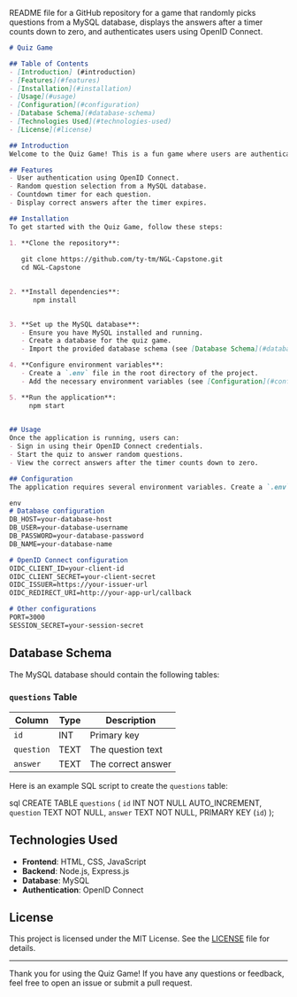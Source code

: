 README file for a GitHub repository for a game that randomly picks questions from a MySQL database, displays the answers after a timer counts down to zero, and authenticates users using OpenID Connect.
```markdown
# Quiz Game

## Table of Contents
- [Introduction] (#introduction)
- [Features](#features)
- [Installation](#installation)
- [Usage](#usage)
- [Configuration](#configuration)
- [Database Schema](#database-schema)
- [Technologies Used](#technologies-used)
- [License](#license)

## Introduction
Welcome to the Quiz Game! This is a fun game where users are authenticated via OpenID Connect,then presented with questions randomly selected from a question bank stored in a MySQL database, and shown the answers after a timer counts down to zero. 

## Features
- User authentication using OpenID Connect.
- Random question selection from a MySQL database.
- Countdown timer for each question.
- Display correct answers after the timer expires.

## Installation
To get started with the Quiz Game, follow these steps:

1. **Clone the repository**:
   
   git clone https://github.com/ty-tm/NGL-Capstone.git
   cd NGL-Capstone
   

2. **Install dependencies**:
      npm install
   

3. **Set up the MySQL database**:
   - Ensure you have MySQL installed and running.
   - Create a database for the quiz game.
   - Import the provided database schema (see [Database Schema](#database-schema)).

4. **Configure environment variables**:
   - Create a `.env` file in the root directory of the project.
   - Add the necessary environment variables (see [Configuration](#configuration)).

5. **Run the application**:
     npm start
  

## Usage
Once the application is running, users can:
- Sign in using their OpenID Connect credentials.
- Start the quiz to answer random questions.
- View the correct answers after the timer counts down to zero.

## Configuration
The application requires several environment variables. Create a `.env` file in the root directory with the following content:

env
# Database configuration
DB_HOST=your-database-host
DB_USER=your-database-username
DB_PASSWORD=your-database-password
DB_NAME=your-database-name

# OpenID Connect configuration
OIDC_CLIENT_ID=your-client-id
OIDC_CLIENT_SECRET=your-client-secret
OIDC_ISSUER=https://your-issuer-url
OIDC_REDIRECT_URI=http://your-app-url/callback

# Other configurations
PORT=3000
SESSION_SECRET=your-session-secret
```

## Database Schema
The MySQL database should contain the following tables:

### `questions` Table
| Column      | Type        | Description                  |
|-------------|-------------|------------------------------|
| `id`        | INT         | Primary key                  |
| `question`  | TEXT        | The question text            |
| `answer`    | TEXT        | The correct answer           |

Here is an example SQL script to create the `questions` table:

sql
CREATE TABLE `questions` (
  `id` INT NOT NULL AUTO_INCREMENT,
  `question` TEXT NOT NULL,
  `answer` TEXT NOT NULL,
  PRIMARY KEY (`id`)
);


## Technologies Used
- **Frontend**: HTML, CSS, JavaScript
- **Backend**: Node.js, Express.js
- **Database**: MySQL
- **Authentication**: OpenID Connect


## License
This project is licensed under the MIT License. See the [LICENSE](LICENSE) file for details.

---

Thank you for using the Quiz Game! If you have any questions or feedback, feel free to open an issue or submit a pull request.
```
